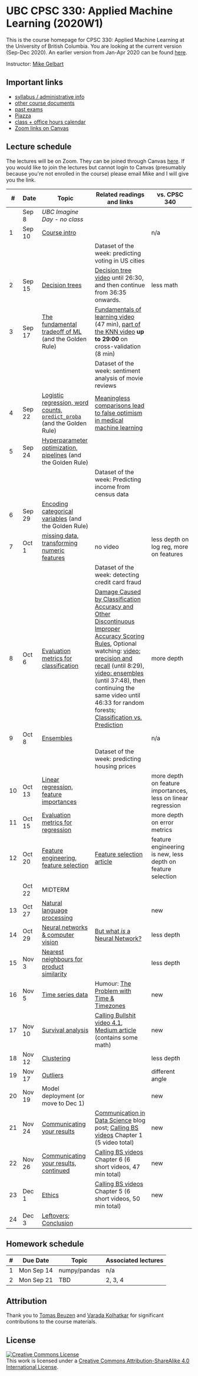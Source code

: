 # UBC CPSC 330: Applied Machine Learning (2020W1)

This is the course homepage for CPSC 330: Applied Machine Learning at the University of British Columbia. You are looking at the current version (Sep-Dec 2020). An earlier version from Jan-Apr 2020 can be found [here](https://github.com/UBC-CS/cpsc330/tree/1.0).

Instructor: [Mike Gelbart](https://www.mikegelbart.com/)


## Important links

* [syllabus / administrative info](docs/course_info.md)
* [other course documents](docs)
* [past exams](exams/)
* [Piazza](https://piazza.com/class/kb2e6nwu3uj23)
* [class + office hours calendar](https://htmlpreview.github.io/?https://github.com/UBC-CS/cpsc330/blob/master/docs/calendar.html)
* [Zoom links on Canvas](https://canvas.ubc.ca/courses/53561/external_tools/15408)

## Lecture schedule

The lectures will be on Zoom. They can be joined through Canvas [here](https://canvas.ubc.ca/courses/53561/external_tools/15408). If you would like to join the lectures but cannot login to Canvas (presumably because you're not enrolled in the course) please email Mike and I will give you the link.

| #  | Date  | Topic | Related readings and links | vs. CPSC 340 |
|--- |-------|--------|---------------------------|--------------------|
|   |  Sep 8 | _UBC Imagine Day - no class_ | |
| 1 | Sep 10 | [Course intro](lectures/01_intro.ipynb) ||   n/a
|   |        |       | Dataset of the week: predicting voting in US cities | 
| 2 | Sep 15 | [Decision trees](lectures/02_decision-trees.ipynb) |[Decision tree video](https://youtu.be/WYDPYIe3RpQ?t=230) until 26:30, and then continue from 36:35 onwards. | less math
| 3 | Sep 17 | [The fundamental tradeoff of ML](lectures/03_fundamental-tradeoff.ipynb) (and the Golden Rule) | [Fundamentals of learning video](http.be/dPm-KTrJlFU?t=183) (47 min), [part of the KNN video](https://youtu.be/JRF6oELLn0M?t=1248) **up to 29:00** on cross-validation (8 min) |
|   |         |      | Dataset of the week: sentiment analysis of movie reviews | 
| 4 | Sep 22 | [Logistic regression, word counts, `predict_proba`](lectures/04_logreg-countvec-proba.ipynb) (and the Golden Rule) | [Meaningless comparisons lead to false optimism in medical machine learning](https://arxiv.org/pdf/1707.06289.pdf) | 
| 5 | Sep 24 | [Hyperparameter optimization, pipelines](lectures/05_hyperopt-pipelines.ipynb) (and the Golden Rule) | | 
|    |        |      | Dataset of the week: Predicting income from census data | |
|6 | Sep 29 | [Encoding categorical variables](lectures/06_categorical-variables.ipynb) (and the Golden Rule) | |
| 7 |  Oct 1 | [missing data, transforming numeric features](lectures/07_missingness-scaling.ipynb) | no video | less depth on log reg, more on features
|    |        |       | Dataset of the week: detecting credit card fraud  | 
| 8 | Oct 6 | [Evaluation metrics for classification](lectures/08_classification-metrics.ipynb) | [Damage Caused by Classification Accuracy and Other Discontinuous Improper Accuracy Scoring Rules](https://www.fharrell.com/post/class-damage/), Optional watching: [video: precision and recall](https://youtu.be/3SD6fgNGZSo?t=214) (until 8:29), [video: ensembles](https://youtu.be/3SD6fgNGZSo?t=1386) (until 37:48), then continuing the same video until 46:33 for random forests; [Classification vs. Prediction](https://www.fharrell.com/post/classification/) | more depth
| 9 | Oct 8 | [Ensembles](lectures/9_ensembles.ipynb) |  | n/a
|    |        |         | Dataset of the week: predicting housing prices |
| 10 | Oct 13 | [Linear regression, feature importances](lectures/10_feature-importances.ipynb)  |  | more depth on feature importances, less on linear regression
| 11 | Oct 15 | [Evaluation metrics for regression](lectures/11_regression-metrics.ipynb) | |  more depth on error metrics
| 12 | Oct 20 | [Feature engineering, feature selection](lectures/12_feature-engineering-selection.ipynb) | [Feature selection article](https://towardsdatascience.com/featuion-techniques-in-machine-learning-with-python-f24e7da3f36e) | feature engineering is new, less depth on feature selection
|    | Oct 22 | MIDTERM | |
| 13 | Oct 27 | [Natural language processing](lectures/13_natural-language-processing.ipynb) |  |  new
| 14 | Oct 29 | [Neural networks & computer vision](lectures/14_computer-vision.ipynb) | [But what _is_ a Neural Network?](https://www.youtube.com/wrcAruvnKk&list=PLZHQObOWTQDNU6R1_67000Dx_ZCJB-3pi) | less depth
| 15 | Nov 3 | [Nearest neighbours for product similarity](lectures/15_nearest-neighbours.ipynb) | | less depth
| 16 | Nov 5 | [Time series data](lectures/16_time-series.ipynb) | Humour: [The Problem with Time & Timezones](https://www.youtube.com/watch?v=-5wpm-gesOY) | new 
| 17 | Nov 10 | [Survival analysis](lectures/17_survival-analysis.ipynb) | [Calling Bullshit video 4.1](https://www.youtube.com/watch?v=ITWQ5psx9Sw&list=D1Sje5jWxt-4CSZD7bUI4gSPS&index=19&t=0s), [Medium article](https://towardsdatascience.com/survisis-intuition-implementation-in-python-504fde4fcf8e) (contains some math) | new
| 18 | Nov 12 | [Clustering](lectures/18_clustering.ipynb) | | less depth
| 19 | Nov 17 | [Outliers](lectures/19_outliers.ipynb) |  | different angle
| 20 | Nov 19 | Model deployment (or move to Dec 1) | | new 
| 21 | Nov 24 | [Communicating your results](lectures/21_communication.ipynb) |  [Communication in Data Science](https://ubc-mds.github.io/2017-I-542-communication/) blog post; [Calling BS videos](https://www.youtube.com/playlist?list=PLPnZfvKID1Sje5jWxt-4CSZD7bUI4gSPS) Chapter 1 (5 video total) |  new
| 22 | Nov 26 | [Communicating your results, continued](lectures/22_communication-continued.ipynb) | [Calling BS videos](https://www.youtube.com/playlist?list=D1Sje5jWxt-4CSZD7bUI4gSPS) Chapter 6 (6 short videos, 47 min total) | new
| 23 | Dec 1 | [Ethics](lectures/23_ethics.ipynb) | [Calling BS videos](https://www.youtube.com/playlist?list=PLPnZfvKID1Sje5jWxt-4CSZD7bUI4gSPS) Chapter 5 (6 short videos, 50 min total) | new
| 24 | Dec 3 | [Leftovers; Conclusion](lectures/24_leftovers-conclusion.ipynb) |   | 

## Homework schedule

| #  | Due Date  | Topic | Associated lectures | 
|--- |-----------|-------|---------------------|
| 1  | Mon Sep 14 | numpy/pandas |   n/a      |
| 2  | Mon Sep 21 | TBD |   2, 3, 4      |


## Attribution

Thank you to [Tomas Beuzen](https://tomasbeuzen.github.io/) and [Varada Kolhatkar](https://kvarada.github.io/) for significant contributions to the course materials.

## License

<a rel="license" href="http://creativecommons.org/licenses/by-sa/4.0/"><img alt="Creative Commons License" style="border-width:0" src="https://i.creativecommons.org/l/by-sa/4.0/88x31.png" /></a><br />This work is licensed under a <a rel="license" href="http://creativecommons.org/licenses/by-sa/4.0/">Creative Commons Attribution-ShareAlike 4.0 International License</a>.
